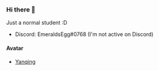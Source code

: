 ### Hi there 👋
Just a normal student :D

- Discord: EmeraldsEgg#0768 (I'm not active on Discord)

#### Avatar
- [Yanqing](https://www.pixiv.net/artworks/105733739)
